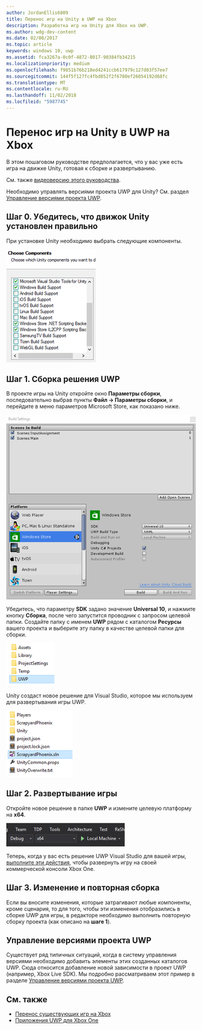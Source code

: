 ```yaml
---
author: JordanEllis6809
title: Перенос игр на Unity в UWP на Xbox
description: Разработка игр на Unity для Xbox на UWP.
ms.author: wdg-dev-content
ms.date: 02/08/2017
ms.topic: article
keywords: windows 10, uwp
ms.assetid: fca3267a-0c0f-4872-8017-90384fb34215
ms.localizationpriority: medium
ms.openlocfilehash: f9851b76b218ed4241ccb617979c127d03f57ee7
ms.sourcegitcommit: 144f5f127fc4fbd852f2f6780ef26054192d68fc
ms.translationtype: MT
ms.contentlocale: ru-RU
ms.lasthandoff: 11/02/2018
ms.locfileid: "5987745"
---
```

# <a name="bringing-unity-games-to-uwp-on-xbox"></a>Перенос игр на Unity в UWP на Xbox


В этом пошаговом руководстве предполагается, что у вас уже есть игра на движке Unity, готовая к сборке и развертыванию.

См. также [видеоверсию этого руководства](https://www.youtube.com/watch?v=f0Ptvw7k-CE).

Необходимо управлять версиями проекта UWP для Unity? См. раздел [Управление версиями проекта UWP](development-lanes-unity-versioning.md).

## <a name="step-0-ensure-unity-is-installed-correctly"></a>Шаг 0. Убедитесь, что движок Unity установлен правильно

При установке Unity необходимо выбрать следующие компоненты.

![Компоненты, устанавливаемые вместе с Unity](images/unity-install-components.png)

## <a name="step-1-building-the-uwp-solution"></a>Шаг 1. Сборка решения UWP

В проекте игры на Unity откройте окно **Параметры сборки**, последовательно выбрав пункты **Файл -> Параметры сборки**, и перейдите в меню параметров Microsoft Store, как показано ниже.

![Окно "Параметры сборки"](images/build-settings.png)

Убедитесь, что параметру **SDK** задано значение **Universal 10**, и нажмите кнопку **Сборка**, после чего запустится проводник с запросом целевой папки. Создайте папку с именем **UWP** рядом с каталогом **Ресурсы** вашего проекта и выберите эту папку в качестве целевой папки для сборки.

![Целевая папка сборки](images/build-destination.png)

Unity создаст новое решение для Visual Studio, которое мы используем для развертывания игры UWP.

![Решение VS для UWP](images/uwp-vs-solution.png)

## <a name="step-2-deploying-your-game"></a>Шаг 2. Развертывание игры

Откройте новое решение в папке **UWP** и измените целевую платформу на **x64**.

![Платформа сборки x64](images/x64-build-platform.png)

Теперь, когда у вас есть решение UWP Visual Studio для вашей игры, [выполните эти действия](getting-started.md), чтобы развернуть игру на своей коммерческой консоли Xbox One.

## <a name="step-3-modify-and-rebuild"></a>Шаг 3. Изменение и повторная сборка

Если вы вносите изменения, которые затрагивают любые компоненты, кроме сценария, то для того, чтобы эти изменения отобразились в сборке UWP для игры, в редакторе необходимо выполнить повторную сборку проекта (как описано на __шаге 1__).

## <a name="versioning-your-uwp-project"></a>Управление версиями проекта UWP

Существует ряд типичных ситуаций, когда в систему управления версиями необходимо добавить элементы этих созданных каталогов UWP. Сюда относится добавление новой зависимости в проект UWP (например, Xbox Live SDK).  Мы подробно рассматриваем этот пример в разделе [Управление версиями проекта UWP](development-lanes-unity-versioning.md).

## <a name="see-also"></a>См. также
- [Перенос существующих игр на Xbox](development-lanes-landing.md)
- [Приложения UWP для Xbox One](index.md)
